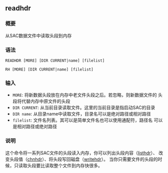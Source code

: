 ## readhdr

### 概要

从SAC数据文件中读取头段到内存

### 语法

``` {.bash}
READHDR [MORE] [DIR CURRENT|name] [filelist]
```
``` {.bash}
RH [MORE] [DIR CURRENT|name] [filelist]
```

### 输入

- `MORE`: 将新数据头段放在内存中老文件头段之后。若忽略，则新数据文件的
    头段将代替内存中原文件的头段
- `DIR CURRENT`: 从当前目录读取文件。这里的当前目录是指启动SAC的目录
- `DIR name`: 从目录name中读取文件，目录名可以是绝对路径或相对路径
- `filelist`: 文件名列表。其可以是简单文件名也可以使用通配符，路径名
    可以是相对路径或绝对路径

### 说明

这个命令将一系列SAC文件的头段读入内存，你可以列出头段内容（[listhdr](/commands/listhdr.md)）、
改变头段值（[chnhdr](/commands/chnhdr.md)）、将头段写回磁盘（[writehdr](/commands/writehdr.md)）。
当你只需要文件的头段的时候，只读取头段要比读取整个文件到内存快很多。
